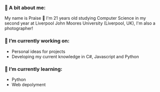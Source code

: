 ### 👋 A bit about me:
My name is Praise 👋 I'm 21 years old studying Computer Science in my second year at Liverpool John Moores University (Liverpool, UK), I'm also a photographer!

### 🔭 I’m currently working on:
- Personal ideas for projects
- Developing my current knowledge in C#, Javascript and Python

### 🌱 I’m currently learning:
- Python
- Web depolyment
